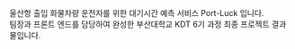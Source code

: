 울산항 출입 화물차량 운전자를 위한 대기시간 예측 서비스 Port-Luck 입니다. <br/>
팀장과 프론트 엔드를 담당하여 완성한 부산대학교 KDT 6기 과정 최종 프로젝트 결과물입니다.
